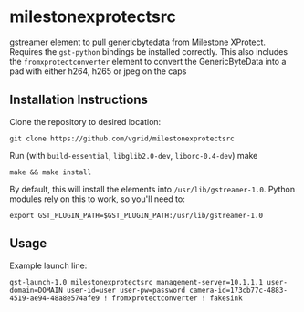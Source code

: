 # milestonexprotectsrc
gstreamer element to pull genericbytedata from Milestone XProtect. Requires the `gst-python` bindings be installed correctly. This also includes the `fromxprotectconverter` element to convert the GenericByteData into a pad with either h264, h265 or jpeg on the caps


## Installation Instructions

Clone the repository to desired location:

`git clone https://github.com/vgrid/milestonexprotectsrc`

Run (with `build-essential`, `libglib2.0-dev`, `liborc-0.4-dev`) make

`make && make install`

By default, this will install the elements into `/usr/lib/gstreamer-1.0`. Python modules rely on this to work, so you'll need to:

`export GST_PLUGIN_PATH=$GST_PLUGIN_PATH:/usr/lib/gstreamer-1.0`

## Usage

Example launch line:

`gst-launch-1.0 milestonexprotectsrc management-server=10.1.1.1 user-domain=DOMAIN user-id=user user-pw=password camera-id=173cb77c-4883-4519-ae94-48a8e574afe9 ! fromxprotectconverter ! fakesink`